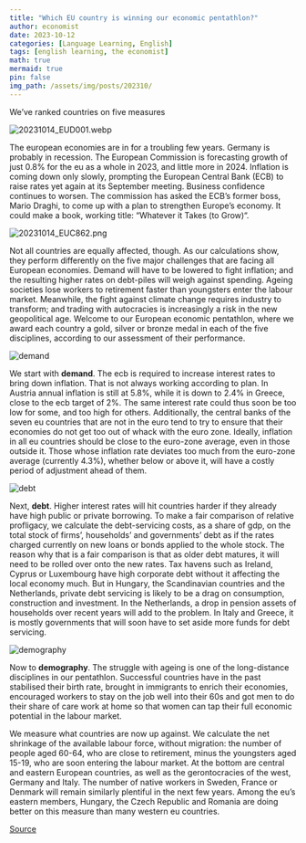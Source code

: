 ```yaml
---
title: "Which EU country is winning our economic pentathlon?"
author: economist
date: 2023-10-12
categories: [Language Learning, English]
tags: [english learning, the economist]
math: true
mermaid: true
pin: false
img_path: /assets/img/posts/202310/
---
```


We’ve ranked countries on five measures

![20231014_EUD001.webp](20231014_EUD001.webp)

The european economies are in for a troubling few years. Germany is probably in recession. The European Commission is forecasting growth of just 0.8% for the eu as a whole in 2023, and little more in 2024. Inflation is coming down only slowly, prompting the European Central Bank (ECB) to raise rates yet again at its September meeting. Business confidence continues to worsen. The commission has asked the ECB’s former boss, Mario Draghi, to come up with a plan to strengthen Europe’s economy. It could make a book, working title: “Whatever it Takes (to Grow)“.

![20231014_EUC862.png](20231014_EUC862.png)

Not all countries are equally affected, though. As our calculations show, they perform differently on the five major challenges that are facing all European economies. Demand will have to be lowered to fight inflation; and the resulting higher rates on debt-piles will weigh against spending. Ageing societies lose workers to retirement faster than youngsters enter the labour market. Meanwhile, the fight against climate change requires industry to transform; and trading with autocracies is increasingly a risk in the new geopolitical age. Welcome to our European economic pentathlon, where we award each country a gold, silver or bronze medal in each of the five disciplines, according to our assessment of their performance.

![demand](20231014_EUC982.png)

We start with **demand**. The ecb is required to increase interest rates to bring down inflation. That is not always working according to plan. In Austria annual inflation is still at 5.8%, while it is down to 2.4% in Greece, close to the ecb target of 2%. The same interest rate could thus soon be too low for some, and too high for others. Additionally, the central banks of the seven eu countries that are not in the euro tend to try to ensure that their economies do not get too out of whack with the euro zone. Ideally, inflation in all eu countries should be close to the euro-zone average, even in those outside it. Those whose inflation rate deviates too much from the euro-zone average (currently 4.3%), whether below or above it, will have a costly period of adjustment ahead of them.

![debt](20231014_EUC983.png)

Next, **debt**. Higher interest rates will hit countries harder if they already have high public or private borrowing. To make a fair comparison of relative profligacy, we calculate the debt-servicing costs, as a share of gdp, on the total stock of firms’, households’ and governments’ debt as if the rates charged currently on new loans or bonds applied to the whole stock. The reason why that is a fair comparison is that as older debt matures, it will need to be rolled over onto the new rates. Tax havens such as Ireland, Cyprus or Luxembourg have high corporate debt without it affecting the local economy much. But in Hungary, the Scandinavian countries and the Netherlands, private debt servicing is likely to be a drag on consumption, construction and investment. In the Netherlands, a drop in pension assets of households over recent years will add to the problem. In Italy and Greece, it is mostly governments that will soon have to set aside more funds for debt servicing.

![demography](20231014_EUC984.png)

Now to **demography**. The struggle with ageing is one of the long-distance disciplines in our pentathlon. Successful countries have in the past stabilised their birth rate, brought in immigrants to enrich their economies, encouraged workers to stay on the job well into their 60s and got men to do their share of care work at home so that women can tap their full economic potential in the labour market.

We measure what countries are now up against. We calculate the net shrinkage of the available labour force, without migration: the number of people aged 60-64, who are close to retirement, minus the youngsters aged 15-19, who are soon entering the labour market. At the bottom are central and eastern European countries, as well as the gerontocracies of the west, Germany and Italy. The number of native workers in Sweden, France or Denmark will remain similarly plentiful in the next few years. Among the eu’s eastern members, Hungary, the Czech Republic and Romania are doing better on this measure than many western eu countries.




[Source](https://www.economist.com/europe/2023/10/12/our-european-economic-pentathlon)
